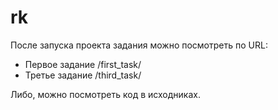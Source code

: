 rk
==

После запуска проекта задания можно посмотреть по URL:

- Первое задание /first_task/
- Третье задание /third_task/

Либо, можно посмотреть код в исходниках. 

